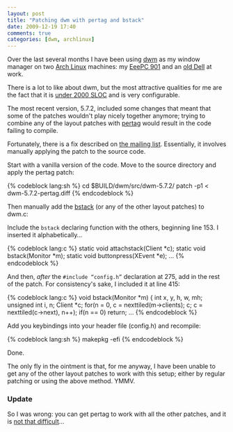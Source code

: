 ```yaml
---
layout: post
title: "Patching dwm with pertag and bstack"
date: 2009-12-19 17:40
comments: true
categories: [dwm, archlinux]
---
```

Over the last several months I have been using [dwm](http://dwm.suckless.org/) 
as my window manager on two [Arch Linux](http://www.archlinux.org/)
machines:  my <a href="http://www.flickr.com/photos/jasonwryan/4196530478/" title="Flickr image"
target="_blank">EeePC 901</a> and an <a href="http://www.flickr.com/photos/jasonwryan/4193384965/" title="Flickr image"
target="_blank">old Dell</a> at work.

There is a lot to like about dwm, but the most attractive qualities for me
are the fact that it is [under 2000 SLOC](http://en.wikipedia.org/wiki/Source_lines_of_code) 
and is very configurable.

The most recent version, 5.7.2, included some changes that meant that some
of the patches wouldn't play nicely together anymore; trying to combine
any of the layout patches with [pertag](http://dwm.suckless.org/patches/pertag)
would result in the code failing to compile.

Fortunately, there is a fix described on [the mailing list](http://lists.suckless.org/dev/0911/2317.html).
Essentially, it involves manually applying the patch to the source code.

Start with a vanilla version of the code. Move to the source directory and
apply the pertag patch:

{% codeblock lang:sh %}
cd $BUILD/dwm/src/dwm-5.7.2/ patch -p1 < dwm-5.7.2-pertag.diff
{% endcodeblock %}

Then manually add the [bstack](http://dwm.suckless.org/patches/bottom_stack) 
(or any of the other layout patches) to <span class="file">dwm.c</span>:

Include the `bstack` declaring function with the others, beginning line 153. I
inserted it alphabetically…

{% codeblock lang:c %}
static void attachstack(Client *c); 
static void bstack(Monitor *m);
static void buttonpress(XEvent *e);
…
{% endcodeblock %}

And then, *after* the `#include “config.h”` declaration at
275, add in the rest of the patch. For consistency's sake, I included it
at line 415:

{% codeblock lang:c %}
void bstack(Monitor *m) { 
  int x, y, h, w, mh; 
  unsigned int i, n;
  Client *c; for(n = 0, c = nexttiled(m-&gt;clients); c; c = nexttiled(c-&gt;next), n++); 
  if(n == 0) 
return;
…
{% endcodeblock %}

Add you keybindings into your header file (<span class="file">config.h</span>) and recompile:

{% codeblock lang:sh %}
makepkg -efi
{% endcodeblock %}

Done.

The only fly in the ointment is that, for me anyway, I have been unable to
get any of the other layout patches to work with this setup; either by regular
patching or using the above method. YMMV.

### Update
So I was wrong: you can get pertag to work with all the
other patches, and it is [not that difficult](http://jasonwryan.com/2010-03-02-patching-dwm)…

